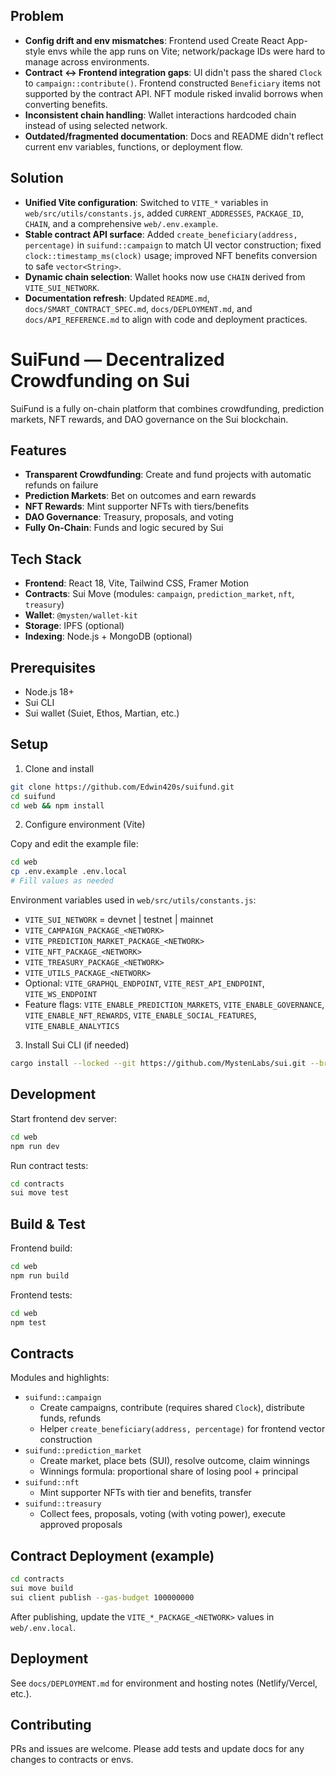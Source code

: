 ## Problem

- **Config drift and env mismatches**: Frontend used Create React App-style envs while the app runs on Vite; network/package IDs were hard to manage across environments.
- **Contract ↔ Frontend integration gaps**: UI didn't pass the shared `Clock` to `campaign::contribute()`. Frontend constructed `Beneficiary` items not supported by the contract API. NFT module risked invalid borrows when converting benefits.
- **Inconsistent chain handling**: Wallet interactions hardcoded chain instead of using selected network.
- **Outdated/fragmented documentation**: Docs and README didn't reflect current env variables, functions, or deployment flow.

## Solution

- **Unified Vite configuration**: Switched to `VITE_*` variables in `web/src/utils/constants.js`, added `CURRENT_ADDRESSES`, `PACKAGE_ID`, `CHAIN`, and a comprehensive `web/.env.example`.
- **Stable contract API surface**: Added `create_beneficiary(address, percentage)` in `suifund::campaign` to match UI vector construction; fixed `clock::timestamp_ms(clock)` usage; improved NFT benefits conversion to safe `vector<String>`.
- **Dynamic chain selection**: Wallet hooks now use `CHAIN` derived from `VITE_SUI_NETWORK`.
- **Documentation refresh**: Updated `README.md`, `docs/SMART_CONTRACT_SPEC.md`, `docs/DEPLOYMENT.md`, and `docs/API_REFERENCE.md` to align with code and deployment practices.

# SuiFund — Decentralized Crowdfunding on Sui

SuiFund is a fully on-chain platform that combines crowdfunding, prediction markets, NFT rewards, and DAO governance on the Sui blockchain.

## Features

- **Transparent Crowdfunding**: Create and fund projects with automatic refunds on failure
- **Prediction Markets**: Bet on outcomes and earn rewards
- **NFT Rewards**: Mint supporter NFTs with tiers/benefits
- **DAO Governance**: Treasury, proposals, and voting
- **Fully On-Chain**: Funds and logic secured by Sui

## Tech Stack

- **Frontend**: React 18, Vite, Tailwind CSS, Framer Motion
- **Contracts**: Sui Move (modules: `campaign`, `prediction_market`, `nft`, `treasury`)
- **Wallet**: `@mysten/wallet-kit`
- **Storage**: IPFS (optional)
- **Indexing**: Node.js + MongoDB (optional)

## Prerequisites

- Node.js 18+
- Sui CLI
- Sui wallet (Suiet, Ethos, Martian, etc.)

## Setup

1) Clone and install

```bash
git clone https://github.com/Edwin420s/suifund.git
cd suifund
cd web && npm install
```

2) Configure environment (Vite)

Copy and edit the example file:

```bash
cd web
cp .env.example .env.local
# Fill values as needed
```

Environment variables used in `web/src/utils/constants.js`:

- `VITE_SUI_NETWORK` = devnet | testnet | mainnet
- `VITE_CAMPAIGN_PACKAGE_<NETWORK>`
- `VITE_PREDICTION_MARKET_PACKAGE_<NETWORK>`
- `VITE_NFT_PACKAGE_<NETWORK>`
- `VITE_TREASURY_PACKAGE_<NETWORK>`
- `VITE_UTILS_PACKAGE_<NETWORK>`
- Optional: `VITE_GRAPHQL_ENDPOINT`, `VITE_REST_API_ENDPOINT`, `VITE_WS_ENDPOINT`
- Feature flags: `VITE_ENABLE_PREDICTION_MARKETS`, `VITE_ENABLE_GOVERNANCE`, `VITE_ENABLE_NFT_REWARDS`, `VITE_ENABLE_SOCIAL_FEATURES`, `VITE_ENABLE_ANALYTICS`

3) Install Sui CLI (if needed)

```bash
cargo install --locked --git https://github.com/MystenLabs/sui.git --branch devnet sui
```

## Development

Start frontend dev server:

```bash
cd web
npm run dev
```

Run contract tests:

```bash
cd contracts
sui move test
```

## Build & Test

Frontend build:

```bash
cd web
npm run build
```

Frontend tests:

```bash
cd web
npm test
```

## Contracts

Modules and highlights:

- `suifund::campaign`
  - Create campaigns, contribute (requires shared `Clock`), distribute funds, refunds
  - Helper `create_beneficiary(address, percentage)` for frontend vector construction
- `suifund::prediction_market`
  - Create market, place bets (SUI), resolve outcome, claim winnings
  - Winnings formula: proportional share of losing pool + principal
- `suifund::nft`
  - Mint supporter NFTs with tier and benefits, transfer
- `suifund::treasury`
  - Collect fees, proposals, voting (with voting power), execute approved proposals

## Contract Deployment (example)

```bash
cd contracts
sui move build
sui client publish --gas-budget 100000000
```

After publishing, update the `VITE_*_PACKAGE_<NETWORK>` values in `web/.env.local`.

## Deployment

See `docs/DEPLOYMENT.md` for environment and hosting notes (Netlify/Vercel, etc.).

## Contributing

PRs and issues are welcome. Please add tests and update docs for any changes to contracts or envs.
